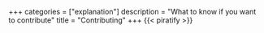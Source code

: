 +++
categories = ["explanation"]
description = "What to know if you want to contribute"
title = "Contributing"
+++
{{< piratify >}}
